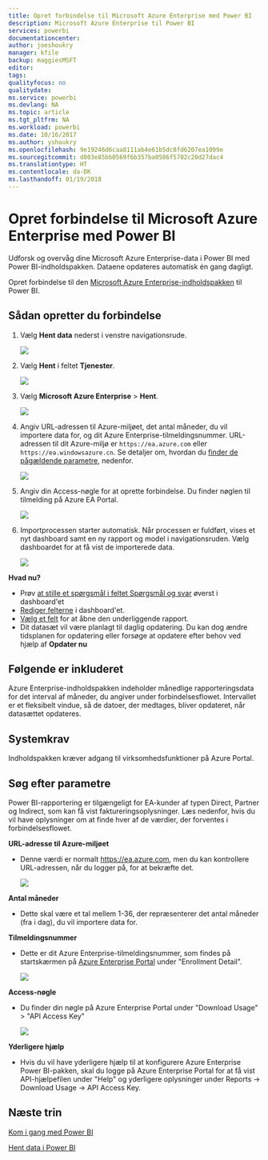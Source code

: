 ```yaml
---
title: Opret forbindelse til Microsoft Azure Enterprise med Power BI
description: Microsoft Azure Enterprise til Power BI
services: powerbi
documentationcenter: 
author: joeshoukry
manager: kfile
backup: maggiesMSFT
editor: 
tags: 
qualityfocus: no
qualitydate: 
ms.service: powerbi
ms.devlang: NA
ms.topic: article
ms.tgt_pltfrm: NA
ms.workload: powerbi
ms.date: 10/16/2017
ms.author: yshoukry
ms.openlocfilehash: 9e19246d6caa8111ab4e61b5dc8fd6207ea1099e
ms.sourcegitcommit: d803e85bb0569f6b357ba0586f5702c20d27dac4
ms.translationtype: HT
ms.contentlocale: da-DK
ms.lasthandoff: 01/19/2018
---
```

# <a name="connect-to-microsoft-azure-enterprise-with-power-bi"></a>Opret forbindelse til Microsoft Azure Enterprise med Power BI
Udforsk og overvåg dine Microsoft Azure Enterprise-data i Power BI med Power BI-indholdspakken. Dataene opdateres automatisk én gang dagligt.

Opret forbindelse til den [Microsoft Azure Enterprise-indholdspakken](https://app.powerbi.com/getdata/services/azure-enterprise) til Power BI.

## <a name="how-to-connect"></a>Sådan opretter du forbindelse
1. Vælg **Hent data** nederst i venstre navigationsrude.
   
    ![](media/service-connect-to-azure-enterprise/getdata.png)
2. Vælg **Hent** i feltet **Tjenester**.
   
   ![](media/service-connect-to-azure-enterprise/services.png)
3. Vælg **Microsoft Azure Enterprise** \> **Hent**.
   
   ![](media/service-connect-to-azure-enterprise/mazureenterprise.png)
4. Angiv URL-adressen til Azure-miljøet, det antal måneder, du vil importere data for, og dit Azure Enterprise-tilmeldingsnummer. URL-adressen til dit Azure-miljø er `https://ea.azure.com` eller `https://ea.windowsazure.cn`. Se detaljer om, hvordan du [finder de pågældende parametre](#FindingParams), nedenfor.
   
    ![](media/service-connect-to-azure-enterprise/params.png)
5. Angiv din Access-nøgle for at oprette forbindelse. Du finder nøglen til tilmelding på Azure EA Portal.
   
    ![](media/service-connect-to-azure-enterprise/creds.png)
6. Importprocessen starter automatisk. Når processen er fuldført, vises et nyt dashboard samt en ny rapport og model i navigationsruden. Vælg dashboardet for at få vist de importerede data.
   
   ![](media/service-connect-to-azure-enterprise/dashboard.png)

**Hvad nu?**

* Prøv [at stille et spørgsmål i feltet Spørgsmål og svar](power-bi-q-and-a.md) øverst i dashboard'et
* [Rediger felterne](service-dashboard-edit-tile.md) i dashboard'et.
* [Vælg et felt](service-dashboard-tiles.md) for at åbne den underliggende rapport.
* Dit datasæt vil være planlagt til daglig opdatering. Du kan dog ændre tidsplanen for opdatering eller forsøge at opdatere efter behov ved hjælp af **Opdater nu**

## <a name="whats-included"></a>Følgende er inkluderet
Azure Enterprise-indholdspakken indeholder månedlige rapporteringsdata for det interval af måneder, du angiver under forbindelsesflowet. Intervallet er et fleksibelt vindue, så de datoer, der medtages, bliver opdateret, når datasættet opdateres.

## <a name="system-requirements"></a>Systemkrav
Indholdspakken kræver adgang til virksomhedsfunktioner på Azure Portal.

<a name="FindingParams"></a>

## <a name="finding-parameters"></a>Søg efter parametre
Power BI-rapportering er tilgængeligt for EA-kunder af typen Direct, Partner og Indirect, som kan få vist faktureringsoplysninger. Læs nedenfor, hvis du vil have oplysninger om at finde hver af de værdier, der forventes i forbindelsesflowet.

**URL-adresse til Azure-miljøet**

* Denne værdi er normalt https://ea.azure.com, men du kan kontrollere URL-adressen, når du logger på, for at bekræfte det.
  
    ![](media/service-connect-to-azure-enterprise/params3.png)

**Antal måneder**

* Dette skal være et tal mellem 1-36, der repræsenterer det antal måneder (fra i dag), du vil importere data for.

**Tilmeldingsnummer**

* Dette er dit Azure Enterprise-tilmeldingsnummer, som findes på startskærmen på [Azure Enterprise Portal](https://ea.azure.com/) under "Enrollment Detail".
  
    ![](media/service-connect-to-azure-enterprise/params2.png)

**Access-nøgle**

* Du finder din nøgle på Azure Enterprise Portal under "Download Usage" > "API Access Key"
  
    ![](media/service-connect-to-azure-enterprise/creds2.png)

**Yderligere hjælp**

* Hvis du vil have yderligere hjælp til at konfigurere Azure Enterprise Power BI-pakken, skal du logge på Azure Enterprise Portal for at få vist API-hjælpefilen under "Help" og yderligere oplysninger under Reports -> Download Usage -> API Access Key.

## <a name="next-steps"></a>Næste trin
[Kom i gang med Power BI](service-get-started.md)

[Hent data i Power BI](service-get-data.md)


